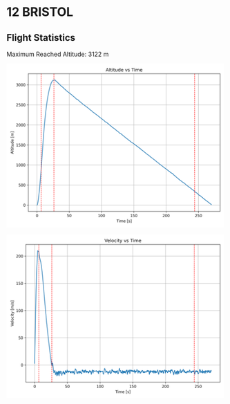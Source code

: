 # 12 BRISTOL
## Flight Statistics
Maximum Reached Altitude: 3122 m

![Altitude Plot](./plots/altitude.png)

![Velocity Plot](./plots/velocity.png)

